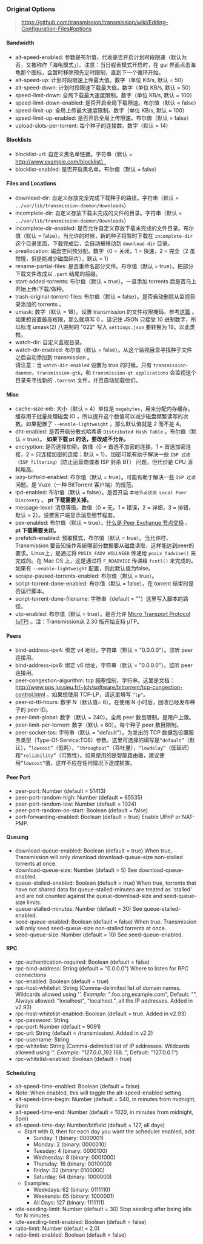 ### Original Options
>  https://github.com/transmission/transmission/wiki/Editing-Configuration-Files#options


#### Bandwidth
* alt-speed-enabled: 参数是布尔值，代表是否开启计划时段限速（默认为否，又被称作「海龟模式」）。注意：当日程表模式开启时，在 gui 界面点击海龟那个图标，会暂时移除预先定时限制，直到下一个循环开始。
* alt-speed-up: 计划时段限速上传最大值。数字（单位 KB/s, 默认 = 50）
* alt-speed-down: 计划时段限速下载最大值。数字（单位 KB/s, 默认 = 50）
* speed-limit-down: 全局下载最大速度限制。数字（单位 KB/s, 默认 = 100）
* speed-limit-down-enabled: 是否开启全局下载限速。布尔值（默认 = false）
* speed-limit-up: 全局上传最大速度限制。数字（单位 KB/s, 默认 = 100）
* speed-limit-up-enabled: 是否开启全局上传限速。布尔值（默认 = false）
* upload-slots-per-torrent: 每个种子的连接数。数字（默认 = 14）

#### Blocklists
* blocklist-url: 自定义黑名单链接。字符串（默认 = http://www.example.com/blocklist）
* blocklist-enabled: 是否开启黑名单。布尔值（默认 = false）

#### Files and Locations
* download-dir: 自定义存放完全完成下载种子的路径。字符串（默认 = `../var/lib/transmission-daemon/downloads`）
* incomplete-dir: 自定义存放下载未完成的文件的目录。字符串（默认 = `../var/lib/transmission-daemon/Downloads`）
* incomplete-dir-enabled: 是否允许自定义存放下载未完成的文件目录。布尔值（默认 = false）。当允许的时候，新的种子将暂时下载在 `incomplete-dir` 这个目录里面，下载完成后，会自动被移动到 `download-dir` 目录。
* preallocation: 磁盘空间预分配。数字（0 = 关闭，1 = 快速，2 = 完全（2 虽然慢，但是能减少磁盘碎片），默认 = 1）
* rename-partial-files: 是否重命名部分文件。布尔值（默认 = true）。把部分下载文件改成以 `.part` 结尾的后缀。
* start-added-torrents: 布尔值（默认 = true）。一旦添加 torrents 后是否马上开始上传/下载/做种。
* trash-original-torrent-files: 布尔值（默认 = false）。是否自动删除从监视目录添加的 torrents 。
* umask: 数字（默认 = 18）。设置 transmission 的文件权限掩码。参考[这篇](http://developer.apple.com/documentation/Darwin/Reference/ManPages/man2/umask.2.html) 。如果想设置最高权限，那么就填写 0 。请记住 JSON 只接受 10 进制数字，所以标准 umask(2) 八进制的 "022" 写入 `settings.json` 要转换为 18。以此类推。
* watch-dir: 自定义监视目录。
* watch-dir-enabled: 布尔值（默认 = false）。从这个监视目录寻找种子文件之后自动添加到 transmission 。<br/> 请注意：当 `watch-dir-enabled` 设置为 true 的时候，只有 `transmission-daemon`，`transmission-gtk`，和 `transmission-qt applications` 会监视这个目录来寻找新的 `.torrent` 文件，并且自动加载他们。

#### Misc
* cache-size-mb: 大小（默认 = 4）单位是 `megabytes`，用来分配内存缓存。缓存用于批量处理磁盘 IO ，所以提升这个数值可以减少磁盘频繁读写的次数。如果配置了 `--enable-lightweight` ，那么默认值就是 2 而不是 4。
* dht-enabled: 是否开启分散式哈希表 `Distributed Hash Table` 。布尔值（默认 = true）。 **如果下载 pt 的话，要改成不允许。**
* encryption: 是否选择加密。数值（0 = 首选不加密的连接，1 = 首选加密连接，2 = 只连接加密的连接；默认 = 1）。加密可能有助于解决一些 `ISP 过滤（ISP filtering）`（防止运营商或者 ISP 封杀 BT） 问题，但代价是 CPU 消耗略高。
* lazy-bitfield-enabled: 布尔值（默认 = true）。可能有助于解决一些 `ISP 过滤` 问题。是 Vuze（一种 BitTorrent 客户端）的规范。
* lpd-enabled: 布尔值（默认 = false）。是否开启 `本地节点侦测 Local Peer Discovery` 。 **pt 下载需要关掉。**
* message-level: 消息等级。数值（0 = 无，1 = 错误，2 = 详细，3 = 排错，默认 = 2）。设置客户端显示消息细节程度。
* pex-enabled: 布尔值（默认 = true）。[什么是 Peer Exchange 节点交换](http://en.wikipedia.org/wiki/Peer_exchange) 。 **pt 下载需要关闭。**
* prefetch-enabled: 预取模式，布尔值（默认 = true）。当允许时，Transmission 要告知操作系统哪部分数据要从磁盘读取，这样能达到peer的要求。Linux上，是通过将 `POSIX_FADV_WILLNEED` 传递给 `posix_fadvise()` 来完成的。在 Mac OS 上，这是通过将 `F_RDADVISE` 传递给 `fcntl()` 来完成的。如果有 `--enable-lightweight` 配置，则此默认值为false。
* scrape-paused-torrents-enabled: 布尔值（默认 = true）。
* script-torrent-done-enabled: 布尔值（默认 = false）。在 torrent 结束时是否运行脚本。
* script-torrent-done-filename: 字符串（default = ""）这里写入脚本的路径。
* utp-enabled: 布尔值（默认 = true）。是否允许 [Micro Transport Protocol (µTP)](https://zh.wikipedia.org/zh-cn/Micro_Transport_Protocol) 。注：Transmission从 2.30 版开始支持 µTP。

#### Peers
* bind-address-ipv4: 绑定 v4 地址，字符串（默认 = "0.0.0.0"）。监听 peer 连接用。
* bind-address-ipv6: 绑定 v6 地址，字符串（默认 = "0.0.0.0"）。监听 peer 连接用。
* peer-congestion-algorithm: tcp 拥塞控制，字符串。这里是文档：http://www.pps.jussieu.fr/~jch/software/bittorrent/tcp-congestion-control.html 。如果想使用 TCP-LP，请这里填写 `"lp"`。
* peer-id-ttl-hours: 数字 N（默认值= 6）。在使用 N 小时后，回收已经发布种子的 peer ID。
* peer-limit-global: 数字（默认 = 240）。全局 peer 数目限制。是用户上限。
* peer-limit-per-torrent: 数字（默认 = 60）。每个种子 peer 数目限制。
* peer-socket-tos: 字符串（默认 = "default"）。为发出的 TCP 数据包设置服务类型（Type-Of-Service:TOS）参数。这里可选择的填写是`“default”`（默认），`“lowcost”`（低耗），`“throughput”`（吞吐量），`“lowdelay”`（低延迟）和`“reliability”`（可靠性）。如果使用的是智能路由器，建议使用`“lowcost”`值，这样不应在任何情况下造成损害。

#### Peer Port
* peer-port: Number (default = 51413)
* peer-port-random-high: Number (default = 65535)
* peer-port-random-low: Number (default = 1024)
* peer-port-random-on-start: Boolean (default = false)
* port-forwarding-enabled: Boolean (default = true) Enable UPnP or NAT-PMP.

#### Queuing
* download-queue-enabled: Boolean (default = true) When true, Transmission will only download download-queue-size non-stalled torrents at once.
* download-queue-size: Number (default = 5) See download-queue-enabled.
* queue-stalled-enabled: Boolean (default = true) When true, torrents that have not shared data for queue-stalled-minutes are treated as 'stalled' and are not counted against the queue-download-size and seed-queue-size limits.
* queue-stalled-minutes: Number (default = 30) See queue-stalled-enabled.
* seed-queue-enabled: Boolean (default = false) When true. Transmission will only seed seed-queue-size non-stalled torrents at once.
* seed-queue-size: Number (default = 10) See seed-queue-enabled.

#### RPC
* rpc-authentication-required: Boolean (default = false)
* rpc-bind-address: String (default = "0.0.0.0") Where to listen for RPC connections
* rpc-enabled: Boolean (default = true)
* rpc-host-whitelist: String (Comma-delimited list of domain names. Wildcards allowed using '*'. Example: "*.foo.org,example.com", Default: "", Always allowed: "localhost", "localhost.", all the IP addresses. Added in v2.93)
* rpc-host-whitelist-enabled: Boolean (default = true. Added in v2.93)
* rpc-password: String
* rpc-port: Number (default = 9091)
* rpc-url: String (default = /transmission/. Added in v2.2)
* rpc-username: String
* rpc-whitelist: String (Comma-delimited list of IP addresses. Wildcards allowed using '*'. Example: "127.0.0.*,192.168.*.*", Default: "127.0.0.1")
* rpc-whitelist-enabled: Boolean (default = true)

#### Scheduling
* alt-speed-time-enabled: Boolean (default = false)
* Note: When enabled, this will toggle the alt-speed-enabled setting.
* alt-speed-time-begin: Number (default = 540, in minutes from midnight, 9am)
* alt-speed-time-end: Number (default = 1020, in minutes from midnight, 5pm)
* alt-speed-time-day: Number/bitfield (default = 127, all days)
  * Start with 0, then for each day you want the scheduler enabled, add:
    * Sunday: 1 (binary: 0000001)
    * Monday: 2 (binary: 0000010)
    * Tuesday: 4 (binary: 0000100)
    * Wednesday: 8 (binary: 0001000)
    * Thursday: 16 (binary: 0010000)
    * Friday: 32 (binary: 0100000)
    * Saturday: 64 (binary: 1000000)
  * Examples:
    * Weekdays: 62 (binary: 0111110)
    * Weekends: 65 (binary: 1000001)
    * All Days: 127 (binary: 1111111)
* idle-seeding-limit: Number (default = 30) Stop seeding after being idle for N minutes.
* idle-seeding-limit-enabled: Boolean (default = false)
* ratio-limit: Number (default = 2.0)
* ratio-limit-enabled: Boolean (default = false)
